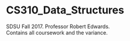 # CS310_Data_Structures
SDSU Fall 2017. Professor Robert Edwards.<br/>
Contains all coursework and the variance.
